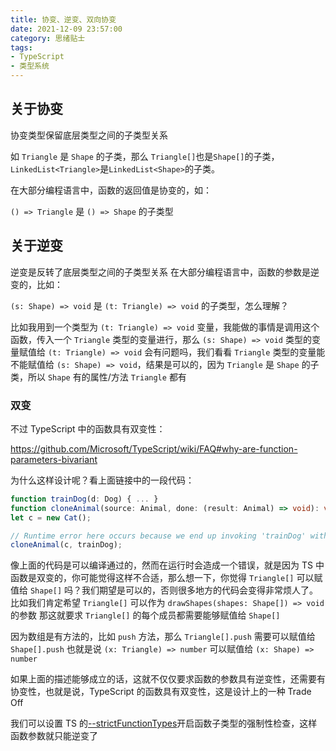 ```yaml
---
title: 协变、逆变、双向协变
date: 2021-12-09 23:57:00
category: 思绪贴士
tags:
- TypeScript
- 类型系统
---
```


## 关于协变

协变类型保留底层类型之间的子类型关系

如 `Triangle` 是 `Shape` 的子类，那么 `Triangle[]`也是`Shape[]`的子类，`LinkedList<Triangle>`是`LinkedList<Shape>`的子类。

在大部分编程语言中，函数的返回值是协变的，如：

`() => Triangle` 是 `() => Shape` 的子类型

## 关于逆变

逆变是反转了底层类型之间的子类型关系
在大部分编程语言中，函数的参数是逆变的，比如：

`(s: Shape) => void` 是 `(t: Triangle) => void` 的子类型，怎么理解？

比如我用到一个类型为 `(t: Triangle) => void` 变量，我能做的事情是调用这个函数，传入一个 `Triangle` 类型的变量进行，那么 `(s: Shape) => void` 类型的变量赋值给 `(t: Triangle) => void` 会有问题吗，我们看看 `Triangle` 类型的变量能不能赋值给 `(s: Shape) => void`，结果是可以的，因为 `Triangle` 是 `Shape` 的子类，所以 `Shape` 有的属性/方法 `Triangle` 都有

### 双变

不过 TypeScript 中的函数具有双变性：

https://github.com/Microsoft/TypeScript/wiki/FAQ#why-are-function-parameters-bivariant

为什么这样设计呢？看上面链接中的一段代码：

```typescript
function trainDog(d: Dog) { ... }
function cloneAnimal(source: Animal, done: (result: Animal) => void): void { ... }
let c = new Cat();

// Runtime error here occurs because we end up invoking 'trainDog' with a 'Cat'
cloneAnimal(c, trainDog);
```

像上面的代码是可以编译通过的，然而在运行时会造成一个错误，就是因为 TS 中函数是双变的，你可能觉得这样不合适，那么想一下，你觉得 `Triangle[]` 可以赋值给 `Shape[]` 吗？我们期望是可以的，否则很多地方的代码会变得非常烦人了。比如我们肯定希望 `Triangle[]` 可以作为 `drawShapes(shapes: Shape[]) => void` 的参数
那这就要求 `Triangle[]` 的每个成员都需要能够赋值给 `Shape[]`

因为数组是有方法的，比如 `push` 方法，那么 `Triangle[].push` 需要可以赋值给 `Shape[].push`
也就是说 `(x: Triangle) => number` 可以赋值给 `(x: Shape) => number`

如果上面的描述能够成立的话，这就不仅仅要求函数的参数具有逆变性，还需要有协变性，也就是说，TypeScript 的函数具有双变性，这是设计上的一种 Trade Off

我们可以设置 TS 的[--strictFunctionTypes](https://www.typescriptlang.org/tsconfig/#strictFunctionTypes)开启函数子类型的强制性检查，这样函数参数就只能逆变了